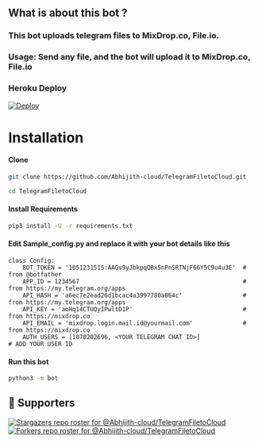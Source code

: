 ## What is about this bot ?

### This bot uploads telegram files to MixDrop.co, File.io.
### Usage: Send any file, and the bot will upload it to MixDrop.co, File.io

### Heroku Deploy
[![Deploy](https://www.herokucdn.com/deploy/button.svg)](https://heroku.com/deploy?template=hhttps://github.com/Anjana-Ma/TelegramFiletoCloud)

# Installation
#### Clone 

```sh
git clone https://github.com/Abhijith-cloud/TelegramFiletoCloud.git

cd TelegramFiletoCloud

```

#### Install Requirements

```sh
pip3 install -U -r requirements.txt
```
#### Edit Sample_config.py and replace it with your bot details like this

```python3
class Config:
    BOT_TOKEN = '1051231515:AAGv9yJbkpqQBx5nPnSRTNjF66Y5C9u4u3E'  # from @botfather
    APP_ID = 1234567                                              # from https://my.telegram.org/apps
    API_HASH = 'a6ec7e2ead26d1bcac4a3997780a864c'                 # from https://my.telegram.org/apps
    API_KEY = 'aoHq14CTUQyIPwltD1P'                               # from https://mixdrop.co
    API_EMAIL = 'mixdrop.login.mail.id@yourmail.com'              # from https://mixdrop.co
    AUTH_USERS = [1070202696, <YOUR TELEGRAM CHAT ID>]                                     # ADD YOUR USER ID
```

#### Run this bot
```sh
python3 -m bot
```
## :clap:  Supporters
[![Stargazers repo roster for @Abhijith-cloud/TelegramFiletoCloud](https://reporoster.com/stars/Abhijith-cloud/TelegramFiletoCloud)](https://github.com/Abhijith-cloud/TelegramFiletoCloud/stargazers)
[![Forkers repo roster for @Abhijith-cloud/TelegramFiletoCloud](https://reporoster.com/forks/Abhijith-cloud/TelegramFiletoCloud)](https://github.com/Abhijith-cloud/TelegramFiletoCloud/network/members)
